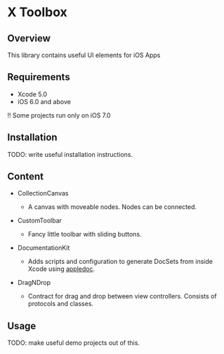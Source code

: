 # X Toolbox


## Overview

This library contains useful UI elements for iOS Apps

## Requirements

* Xcode 5.0
* iOS 6.0 and above

!! Some projects run only on iOS 7.0

## Installation
TODO: write useful installation instructions.

## Content

* CollectionCanvas
    * A canvas with moveable nodes. Nodes can be connected.
    
* CustomToolbar
    * Fancy little toolbar with sliding buttons.

* DocumentationKit
    * Adds scripts and configuration to generate DocSets from inside Xcode using [appledoc](https://github.com/tomaz/appledoc#quick-install).
    
* DragNDrop
    * Contract for drag and drop between view controllers. Consists of protocols and classes.

## Usage

TODO: make useful demo projects out of this.